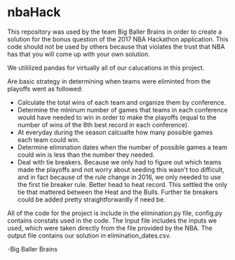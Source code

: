 # nbaHack

This repository was used by the team Big Baller Brains in order to create a solution for the bonus question of the 2017 NBA Hackathon application. This code should not be used by others because that violates the trust that NBA has that you will come up with your own solution.

We utililized pandas for virtually all of our calucations in this project.

Are basic strategy in determining when teams were eliminted from the playoffs went as followed:
- Calculate the total wins of each team and organize them by conference.
- Determine the mininum number of games that teams in each conference would have needed to win in order to make the playoffs (equal to the number of wins of the 8th best record in each conference).
- At everyday during the season calcualte how many possible games each team could win. 
- Determine elimination dates when the number of possible games a team could win is less than the number they needed.
- Deal with tie breakers. Because we only had to figure out which teams made the playoffs and not worry about seeding this wasn't too difficult, and in fact because of the rule change in 2016, we only needed to use the first tie breaker rule. Better head to heat record. This settled the only tie that mattered between the Heat and the Bulls. Further tie breakers could be added pretty straightforwardly if need be.

All of the code for the project is include in the elimination.py file, config.py contains constats used in the code.
The Input file includes the inputs we used, which were taken directly from the file provided by the NBA. 
The output file contains our solution in elimination_dates.csv. 

-Big Baller Brains
